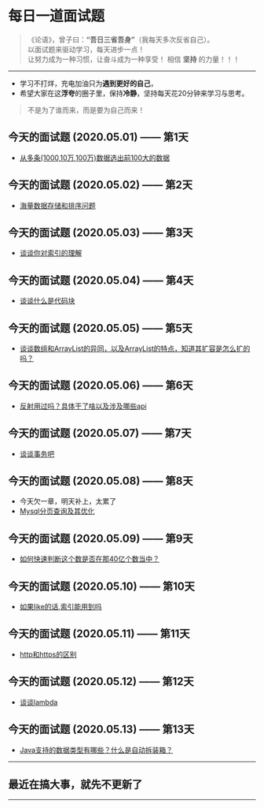 # 每日一道面试题 

> 《论语》，曾子曰：**“吾日三省吾身”**（我每天多次反省自己）。  
> 以面试题来驱动学习，每天进步一点！  
> 让努力成为一种习惯，让奋斗成为一种享受！
> 相信 **坚持** 的力量！！！

---
- 学习不打烊，充电加油只为**遇到更好的自己**，
- 希望大家在这**浮夸**的圈子里，保持**冷静**，坚持每天花20分钟来学习与思考。
> 不是为了谁而来，而是要为自己而来！

## 今天的面试题 (2020.05.01) —— 第1天
- [从多条(1000,10万,100万)数据选出前100大的数据](topK问题.md)

## 今天的面试题 (2020.05.02) —— 第2天
- [海量数据存储和排序问题](海量数据存储和排序问题.md)

## 今天的面试题 (2020.05.03) —— 第3天
- [谈谈你对索引的理解](索引.md)

## 今天的面试题 (2020.05.04) —— 第4天
- [谈谈什么是代码块](代码块.md)

## 今天的面试题 (2020.05.05) —— 第5天
- [谈谈数组和ArrayList的异同，以及ArrayList的特点，知道其扩容是怎么扩的吗？](数组和ArrayList的异同.md)

## 今天的面试题 (2020.05.06) —— 第6天
- [反射用过吗？具体干了啥以及涉及哪些api ](反射.md)

## 今天的面试题 (2020.05.07) —— 第7天
- [谈谈事务吧 ](事务.md)

## 今天的面试题 (2020.05.08) —— 第8天
- 今天欠一章，明天补上，太累了
- [Mysql分页查询及其优化 ](Mysql分页查询方法及其优化.md)

## 今天的面试题 (2020.05.09) —— 第9天
- [如何快速判断这个数是否在那40亿个数当中？ ](如何快速判断这个数是否在那40亿个数当中.md)

## 今天的面试题 (2020.05.10) —— 第10天
- [如果like的话,索引能用到吗](如果like的话,索引能用到吗.md)

## 今天的面试题 (2020.05.11) —— 第11天
- [http和https的区别](http和https的区别.md)

## 今天的面试题 (2020.05.12) —— 第12天
- [谈谈lambda](Lambda表达式.md)

## 今天的面试题 (2020.05.13) —— 第13天
- [Java支持的数据类型有哪些？什么是自动拆装箱？](自动拆装箱.md)

---
## 最近在搞大事，就先不更新了
---